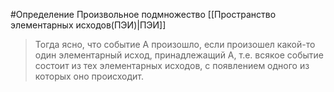 #Определение 
Произвольное подмножество [[Пространство элементарных исходов(ПЭИ)|ПЭИ]]
>Тогда ясно, что событие A произошло, если произошел какой-то один элементарный исход, принадлежащий A, т.е. всякое событие состоит из тех элементарных исходов, с появлением одного из которых оно происходит.


